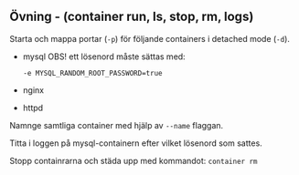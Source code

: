 ## Övning - (container run, ls, stop, rm, logs)

Starta och mappa portar (```-p```) för följande containers i detached mode (```-d```).
* mysql
    OBS!  ett lösenord måste sättas med:
    
    ```-e MYSQL_RANDOM_ROOT_PASSWORD=true```
* nginx
* httpd

Namnge samtliga container med hjälp av ```--name``` flaggan.

Titta i loggen på mysql-containern efter vilket lösenord som sattes.

Stopp containrarna och städa upp med kommandot: ```container rm```